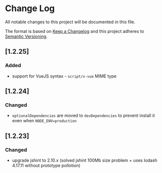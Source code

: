 # Change Log
All notable changes to this project will be documented in this file.

The format is based on [Keep a Changelog](http://keepachangelog.com/)
and this project adheres to [Semantic Versioning](http://semver.org/).

## [1.2.25]
### Added
 - support for VueJS syntax - `script/x-vue` MIME type 

## [1.2.24]
### Changed
 - `optionalDependencies` are moved to `devDependencies` to prevent install it even when `NODE_ENV=production`
 
## [1.2.23]
### Changed
 - upgrade jshint to 2.10.x (solved jshint 100Mb size problem + uses lodash 4.17.11 without prototype pollotion)
